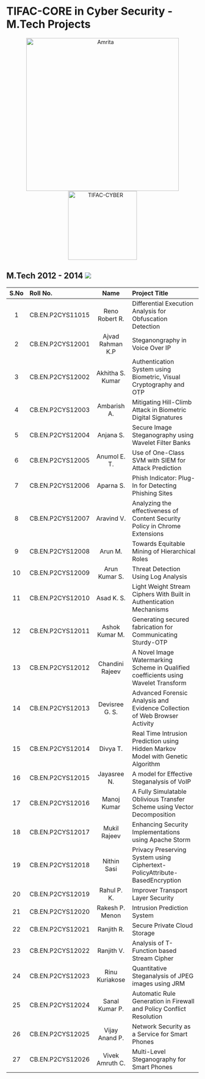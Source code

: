 # TIFAC-CORE in Cyber Security - M.Tech Projects

<p align="center">
    <img src="https://amrita-tifac-cyber-blockchain.github.io/Amrita-TIFAC-Cyber-Blockchain/AVV_PNG.png" alt ="Amrita" width="400" />
    <img src="https://amrita-tifac-cyber-blockchain.github.io/Amrita-TIFAC-Cyber-Blockchain/TIFAC-CORE_in_Cyber_Security.png" alt ="TIFAC-CYBER" width="180" />
</p>

## M.Tech 2012 - 2014 ![](https://img.shields.io/badge/-Completed-darkgreen)  

| S.No | Roll No. | Name | Project Title | 
|:----:|:-----------|:----:|:----|
| 1 | CB.EN.P2CYS11015 | Reno Robert R. | Differential Execution Analysis for Obfuscation Detection | 
| 2 | CB.EN.P2CYS12001 | Ajvad Rahman K.P | Steganongraphy in Voice Over IP | 
| 3 | CB.EN.P2CYS12002 | Akhitha S. Kumar | Authentication System using Biometric, Visual Cryptography and OTP | 
| 4 | CB.EN.P2CYS12003 | Ambarish A. | Mitigating Hill-Climb Attack in Biometric Digital Signatures | 
| 5 | CB.EN.P2CYS12004 | Anjana S. | Secure Image Steganography using Wavelet Filter Banks | 
| 6 | CB.EN.P2CYS12005 | Anumol E. T. | Use of One-Class SVM with SIEM for Attack Prediction | 
| 7 | CB.EN.P2CYS12006 | Aparna S. | Phish Indicator: Plug-In for Detecting Phishing Sites | 
| 8 | CB.EN.P2CYS12007 | Aravind V. | Analyzing the effectiveness of Content Security Policy in Chrome Extensions | 
| 9 | CB.EN.P2CYS12008 | Arun M. | Towards Equitable Mining of Hierarchical Roles | 
| 10 | CB.EN.P2CYS12009 | Arun Kumar S. | Threat Detection Using Log Analysis | 
| 11 | CB.EN.P2CYS12010 | Asad K. S. | Light Weight Stream Ciphers With Built in Authentication Mecha­nisms | 
| 12 | CB.EN.P2CYS12011 | Ashok Kumar M. | Generating secured fabrication for Communicating Sturdy-OTP | 
| 13 | CB.EN.P2CYS12012 | Chandini Rajeev | A Novel Image Watermarking Scheme in Qualified coefficients using Wavelet Transform | 
| 14 | CB.EN.P2CYS12013 | Devisree G. S. | Advanced Forensic Analysis and Evidence Collection of Web Browser Activity | 
| 15 | CB.EN.P2CYS12014 | Divya T. | Real Time Intrusion Prediction using Hidden Markov Model with Genetic Algorithm | 
| 16 | CB.EN.P2CYS12015 | Jayasree N. | A model for Effective Steganalysis of VoIP | 
| 17 | CB.EN.P2CYS12016 | Manoj Kumar | A Fully Simulatable Oblivious Transfer Scheme using Vector Decom­position | 
| 18 | CB.EN.P2CYS12017 | Mukil Rajeev | Enhancing Security Implementations using Apache Storm | 
| 19 | CB.EN.P2CYS12018 | Nithin Sasi | Privacy Preserving System using Ciphertext-PolicyAttribute-BasedEn­cryption | 
| 20 | CB.EN.P2CYS12019 | Rahul P. K. | Improver Transport Layer Security | 
| 21 | CB.EN.P2CYS12020 | Rakesh P. Menon | Intrusion Prediction System | 
| 22 | CB.EN.P2CYS12021 | Ranjith R. | Secure Private Cloud Storage | 
| 23 | CB.EN.P2CYS12022 | Ranjith V. | Analysis of T- Function based Stream Cipher | 
| 24 | CB.EN.P2CYS12023 | Rinu Kuriakose | Quantitative Steganalysis of JPEG images using JRM | 
| 25 | CB.EN.P2CYS12024 | Sanal Kumar P. | Automatic Rule Generation in Firewall and Policy Conflict Resolution | 
| 26 | CB.EN.P2CYS12025 | Vijay Anand P. | Network Security as a Service for Smart Phones | 
| 27 | CB.EN.P2CYS12026 | Vivek Amruth C. | Multi-Level Steganography for Smart Phones | 
